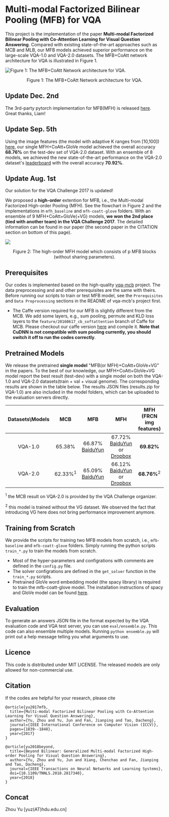 # Multi-modal Factorized Bilinear Pooling (MFB) for VQA

This project is the implementation of the paper **Multi-modal Factorized Bilinear Pooling with Co-Attention Learning for Visual Question Answering**. Compared with existing state-of-the-art approaches such as MCB and MLB, our MFB models achieved superior performance on the large-scale VQA-1.0 and VQA-2.0 datasets. The MFB+CoAtt network architecture for VQA is illustrated in Figure 1. 

![Figure 1: The MFB+CoAtt Network architecture for VQA.](https://github.com/yuzcccc/mfb/raw/master/imgs/MFB-github.png)
<center>Figure 1: The MFB+CoAtt Network architecture for VQA.</center>

## Update Dec. 2nd
The 3rd-party pytorch implementation for MFB(MFH) is released [here](https://github.com/asdf0982/vqa-mfb.pytorch). Great thanks, Liam!

## Update Sep. 5th
Using the image features (the model with adaptive K ranges from [10,100]) [here](https://github.com/peteanderson80/bottom-up-attention), our single MFH+CoAtt+GloVe model achieved the overall accuracy **68.76%** on the test-dev set of VQA-2.0 dataset. With an ensemble of 8 models, we achieved the new state-of-the-art performance on the VQA-2.0 dataset's [leaderboard](https://evalai.cloudcv.org/web/challenges/challenge-page/1/leaderboard) with the overall accuracy **70.92%**. 

## Update Aug. 1st
Our solution for the VQA Challenge 2017 is updated! 

We proposed a **high-order** extention for MFB, i.e., the Multi-modal Factorized High-order Pooling (MFH). See the flowchart in Figure 2 and the implementations in `mfh_baseline` and `mfh-coatt-glove` folders. With an ensemble of 9 MFH+CoAtt+GloVe(+VG) models, **we won the 2nd place (tied with another team) in the VQA Challenge 2017**. The detailed information can be found in our paper (the second paper in the CITATION section on bottom of this page). 

![](https://github.com/yuzcccc/mfb/raw/master/imgs/MFH-github.png)
<center>Figure 2: The high-order MFH model which consists of p MFB blocks (without sharing parameters).</center>

## Prerequisites

Our codes is implemented based on the high-quality [vqa-mcb](https://github.com/akirafukui/vqa-mcb) project. The data preprocessing and and other prerequisites are the same with theirs. Before running our scripts to train or test MFB model, see the `Prerequisites` and `Data Preprocessing` sections in the README of vqa-mcb's project first. 

- The Caffe version required for our MFB is slightly different from the MCB. We add some layers, e.g., sum pooling, permute and KLD loss layers to the `feature/20160617_cb_softattention` branch of Caffe for MCB. Please checkout our caffe version [here](https://github.com/yuzcccc/caffe) and compile it. **Note that CuDNN is not compatible with sum pooling currently, you should switch it off to run the codes correctly**.

## Pretrained Models

We release the pretrained **single model** "MFB(or MFH)+CoAtt+GloVe+VG" in the papers. To the best of our knowledge, our MFH+CoAtt+GloVe+VG model report the best result (test-dev) with a single model on both the VQA-1.0 and VQA-2.0 datasets(train + val + visual genome). The corresponding results are shown in the table below. The results JSON files (results.zip for VQA-1.0) are also included in the model folders, which can be uploaded to the evaluation servers directly.

|   Datasets\Models    | MCB | MFB | MFH  | MFH (FRCN img features) |
|:-----------------:|:-----------------:|:-----------------:|:-----------------:|:-----------------:|
| VQA-1.0   | 65.38%   |66.87% [BaiduYun](http://pan.baidu.com/s/1o8LURge)   | 67.72% [BaiduYun](http://pan.baidu.com/s/1c2neUv2) or [Dropbox](https://www.dropbox.com/s/qh1swgsq0na1bua/VQA1.0-mfh-coatt-glove-vg.zip?dl=0) | **69.82%** |
| VQA-2.0   | 62.33%<sup>1</sup>   |65.09% [BaiduYun](http://pan.baidu.com/s/1pLjtkSV)   | 66.12% [BaiduYun](http://pan.baidu.com/s/1pLLUvIN) or [Dropbox](https://www.dropbox.com/s/zld15405a69how6/VQA2.0-mfh-coatt-glove-vg.zip?dl=0) | **68.76%**<sup>2</sup> |

<sup>1</sup> the MCB result on VQA-2.0 is provided by the VQA Challenge organizer.

<sup>2</sup> this model is trained without the VG dataset. We observed the fact that introducing VG here does not bring performance improvement anymore.

## Training from Scratch

We provide the scripts for training two MFB models from scratch, i.e., `mfb-baseline` and `mfb-coatt-glove` folders. Simply running the python scripts `train_*.py` to train the models from scratch. 

- Most of the hyper-parameters and configrations with comments are defined in the `config.py` file. 
- The solver configrations are defined in the `get_solver` function in the `train_*.py` scripts. 
- Pretrained GloVe word embedding model (the spacy library) is required to train the mfb-coatt-glove model. The installation instructions of spacy and GloVe model can be found [here](https://github.com/akirafukui/vqa-mcb/tree/master/train).

## Evaluation

To generate an answers JSON file in the format expected by the VQA evaluation code and VQA test server, you can use `eval/ensemble.py`. This code can also ensemble multiple models. Running `python ensemble.py` will print out a help message telling you what arguments to use.

## Licence

This code is distributed under MIT LICENSE. The released models are only allowed for non-commercial use.

## Citation

If the codes are helpful for your research, please cite

```
@article{yu2017mfb,
  title={Multi-modal Factorized Bilinear Pooling with Co-Attention Learning for Visual Question Answering},
  author={Yu, Zhou and Yu, Jun and Fan, Jianping and Tao, Dacheng},
  journal={IEEE International Conference on Computer Vision (ICCV)},
  pages={1839--1848},
  year={2017}
}

@article{yu2018beyond,
  title={Beyond Bilinear: Generalized Multi-modal Factorized High-order Pooling for Visual Question Answering},
  author={Yu, Zhou and Yu, Jun and Xiang, Chenchao and Fan, Jianping and Tao, Dacheng},
  journal={IEEE Transactions on Neural Networks and Learning Systems},
  doi={10.1109/TNNLS.2018.2817340},
  year={2018}
}
```

## Concat

Zhou Yu  [yuz(AT)hdu.edu.cn]

